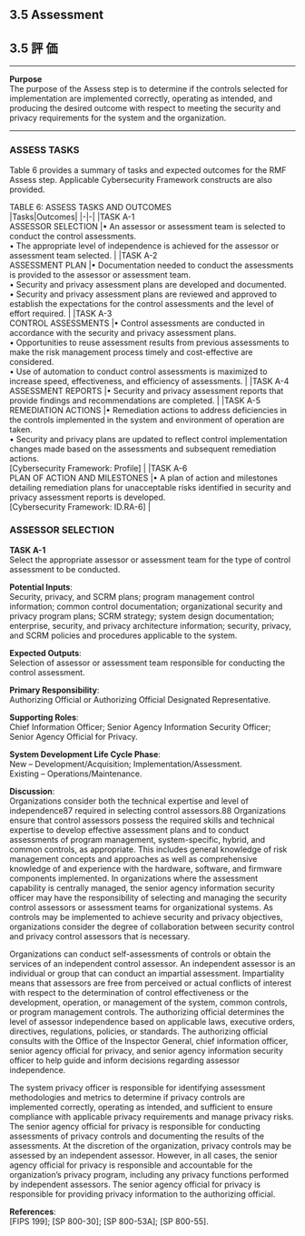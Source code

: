 ## 3.5 Assessment
## 3.5 評 価

---

**Purpose**  
The purpose of the Assess step is to determine if the controls selected for implementation are implemented correctly, operating as intended, and producing the desired outcome with respect to meeting the security and privacy requirements for the system and the organization.  

---

### ASSESS TASKS 

Table 6 provides a summary of tasks and expected outcomes for the RMF Assess step. 
Applicable Cybersecurity Framework constructs are also provided.

TABLE 6:  ASSESS TASKS AND OUTCOMES  
|Tasks|Outcomes|
|-|-|
|TASK A-1<br>ASSESSOR SELECTION |• An assessor or assessment team is selected to conduct the control assessments.<br>• The appropriate level of independence is achieved for the assessor or assessment team selected. |
|TASK A-2<br>ASSESSMENT PLAN |• Documentation needed to conduct the assessments is provided to the assessor or assessment team. <br>• Security and privacy assessment plans are developed and documented. <br>• Security and privacy assessment plans are reviewed and approved to establish the expectations for the control assessments and the level of effort required. |
|TASK A-3<br>CONTROL ASSESSMENTS |• Control assessments are conducted in accordance with the security and privacy assessment plans. <br>• Opportunities to reuse assessment results from previous assessments to make the risk management process timely and cost-effective are considered. <br>• Use of automation to conduct control assessments is maximized to increase speed, effectiveness, and efficiency of assessments. |
|TASK A-4<br>ASSESSMENT REPORTS |• Security and privacy assessment reports that provide findings and recommendations are completed. |
|TASK A-5<br>REMEDIATION ACTIONS |• Remediation actions to address deficiencies in the controls implemented in the system and environment of operation are taken.<br>• Security and privacy plans are updated to reflect control implementation changes made based on the assessments and subsequent remediation actions.<br>[Cybersecurity Framework: Profile] |
|TASK A-6<br>PLAN OF ACTION AND MILESTONES |• A plan of action and milestones detailing remediation plans for unacceptable risks identified in security and privacy assessment reports is developed.<br>[Cybersecurity Framework: ID.RA-6] |

### ASSESSOR SELECTION 

**TASK A-1**  
Select the appropriate assessor or assessment team for the type of control assessment to be conducted.  

**Potential Inputs**:  
Security, privacy, and SCRM plans; program management control information; common control documentation; organizational security and privacy program plans; SCRM strategy; system design documentation; enterprise, security, and privacy architecture information; security, privacy, and SCRM policies and procedures applicable to the system.  

**Expected Outputs**:  
Selection of assessor or assessment team responsible for conducting the control assessment.  

**Primary Responsibility**:  
Authorizing Official or Authorizing Official Designated Representative.  

**Supporting Roles**:  
Chief Information Officer; Senior Agency Information Security Officer; Senior Agency Official for Privacy.  

**System Development Life Cycle Phase**:  
    New – Development/Acquisition; Implementation/Assessment.  
    Existing – Operations/Maintenance.   

**Discussion**:  
Organizations consider both the technical expertise and level of independence87 required in selecting control assessors.88 Organizations ensure that control assessors possess the required skills and technical expertise to develop effective assessment plans and to conduct assessments of program management, system-specific, hybrid, and common controls, as appropriate. This includes general knowledge of risk management concepts and approaches as well as comprehensive knowledge of and experience with the hardware, software, and firmware components implemented. In organizations where the assessment capability is centrally managed, the senior agency information security officer may have the responsibility of selecting and managing the security control assessors or assessment teams for organizational systems. As controls may be implemented to achieve security and privacy objectives, organizations consider the degree of collaboration between security control and privacy control assessors that is necessary.  

Organizations can conduct self-assessments of controls or obtain the services of an independent control assessor. An independent assessor is an individual or group that can conduct an impartial assessment. Impartiality means that assessors are free from perceived or actual conflicts of interest with respect to the determination of control effectiveness or the development, operation, or management of the system, common controls, or program management controls. The authorizing official determines the level of assessor independence based on applicable laws, executive orders, directives, regulations, policies, or standards. The authorizing official consults with the Office of the Inspector General, chief information officer, senior agency official for privacy, and senior agency information security officer to help guide and inform decisions regarding assessor independence.  

The system privacy officer is responsible for identifying assessment methodologies and metrics to determine if privacy controls are implemented correctly, operating as intended, and sufficient to ensure compliance with applicable privacy requirements and manage privacy risks. The senior agency official for privacy is responsible for conducting assessments of privacy controls and documenting the results of the assessments. At the discretion of the organization, privacy controls may be assessed by an independent assessor. However, in all cases, the senior agency official for privacy is responsible and accountable for the organization’s privacy program, including any privacy functions performed by independent assessors. The senior agency official for privacy is responsible for providing privacy information to the authorizing official.  

**References**:  
[FIPS 199]; [SP 800-30]; [SP 800-53A]; [SP 800-55].

